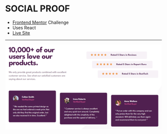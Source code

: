 # SOCIAL PROOF
- [Frontend Mentor](https://www.frontendmentor.io/) Challenge
- Uses React
- [Live Site](https://beamish-starship-76529c.netlify.app/)
---
![screenshot](image.png)